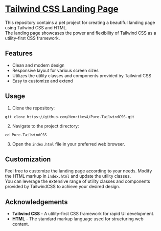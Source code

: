 # [Tailwind CSS Landing Page](https://henrikesa.github.io/Pure-TailwindCSS/)
This repository contains a pet project for creating a beautiful landing page using Tailwind CSS and HTML.<br>
The landing page showcases the power and flexibility of Tailwind CSS as a utility-first CSS framework.

## Features
* Clean and modern design
* Responsive layout for various screen sizes
* Utilizes the utility classes and components provided by Tailwind CSS
* Easy to customize and extend

## Usage
1. Clone the repository:
  ```
  git clone https://github.com/HenrikesA/Pure-TailwindCSS.git
  ```
2. Navigate to the project directory:
  ```
  cd Pure-TailwindCSS
  ```
3. Open the `index.html` file in your preferred web browser.

## Customization
Feel free to customize the landing page according to your needs. Modify the HTML markup in `index.html` and update the utility classes.<br>
You can leverage the extensive range of utility classes and components provided by TailwindCSS to achieve your desired design.

## Acknowledgements
* __Tailwind CSS__ - A utility-first CSS framework for rapid UI development.
* __HTML__ - The standard markup language used for structuring web content.
